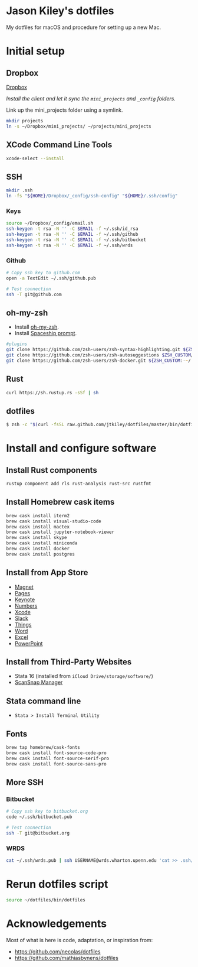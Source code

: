 # Jason Kiley's dotfiles

My dotfiles for macOS and procedure for setting up a new Mac.


# Initial setup


## Dropbox

[Dropbox](https://www.dropbox.com/install2)

*Install the client and let it sync the `mini_projects` and `_config` folders.*

Link up the mini_projects folder using a symlink.

```zsh
mkdir projects
ln -s ~/Dropbox/mini_projects/ ~/projects/mini_projects
```

## XCode Command Line Tools

```zsh
xcode-select --install
```

## SSH

```zsh
mkdir .ssh
ln -fs "${HOME}/Dropbox/_config/ssh-config" "${HOME}/.ssh/config"
```

### Keys

```zsh
source ~/Dropbox/_config/email.sh
ssh-keygen -t rsa -N '' -C $EMAIL -f ~/.ssh/id_rsa
ssh-keygen -t rsa -N '' -C $EMAIL -f ~/.ssh/github
ssh-keygen -t rsa -N '' -C $EMAIL -f ~/.ssh/bitbucket
ssh-keygen -t rsa -N '' -C $EMAIL -f ~/.ssh/wrds
```

### Github

```zsh
# Copy ssh key to github.com
open -a TextEdit ~/.ssh/github.pub

# Test connection
ssh -T git@github.com

```

## oh-my-zsh

- Install [oh-my-zsh](https://github.com/robbyrussell/oh-my-zsh).
- Install [Spaceship prompt](https://github.com/denysdovhan/spaceship-prompt).

```zsh
#plugins
git clone https://github.com/zsh-users/zsh-syntax-highlighting.git ${ZSH_CUSTOM:-~/.oh-my-zsh/custom}/plugins/zsh-syntax-highlighting
git clone https://github.com/zsh-users/zsh-autosuggestions $ZSH_CUSTOM/plugins/zsh-autosuggestions
git clone https://github.com/zsh-users/zsh-docker.git ${ZSH_CUSTOM:-~/.oh-my-zsh/custom}/plugins/zsh-docker

```

## Rust

```zsh
curl https://sh.rustup.rs -sSf | sh
```


## dotfiles

```zsh
$ zsh -c "$(curl -fsSL raw.github.com/jtkiley/dotfiles/master/bin/dotfiles)"
```


# Install and configure software


## Install Rust components

```zsh
rustup component add rls rust-analysis rust-src rustfmt
```


## Install Homebrew cask items

```zsh
brew cask install iterm2
brew cask install visual-studio-code
brew cask install mactex
brew cask install jupyter-notebook-viewer
brew cask install skype
brew cask install miniconda
brew cask install docker
brew cask install postgres
```


## Install from App Store

- [Magnet](https://itunes.apple.com/us/app/magnet/id441258766?mt=12)
- [Pages](https://itunes.apple.com/us/app/pages/id409201541?mt=12&uo=4)
- [Keynote](https://itunes.apple.com/us/app/keynote/id409183694?mt=12)
- [Numbers](https://itunes.apple.com/us/app/numbers/id409203825?mt=12)
- [Xcode](https://itunes.apple.com/us/app/xcode/id497799835?mt=12&uo=4)
- [Slack](https://itunes.apple.com/us/app/slack/id803453959?mt=12)
- [Things](https://itunes.apple.com/us/app/things-3/id904280696?mt=12)
- [Word](https://itunes.apple.com/us/app/microsoft-word/id462054704?mt=12)
- [Excel](https://itunes.apple.com/us/app/microsoft-excel/id462058435?mt=12)
- [PowerPoint](https://itunes.apple.com/us/app/microsoft-powerpoint/id462062816?mt=12)


## Install from Third-Party Websites

- Stata 16 (installed from `iCloud Drive/storage/software/`)
- [ScanSnap Manager](http://www.fujitsu.com/global/support/computing/peripheral/scanners/software/s1300i.html)


## Stata command line

- `Stata > Install Terminal Utility`


## Fonts

```zsh
brew tap homebrew/cask-fonts
brew cask install font-source-code-pro
brew cask install font-source-serif-pro
brew cask install font-source-sans-pro

```


## More SSH


### Bitbucket

```zsh
# Copy ssh key to bitbucket.org
code ~/.ssh/bitbucket.pub

# Test connection
ssh -T git@bitbucket.org

```

### WRDS

```zsh
cat ~/.ssh/wrds.pub | ssh USERNAME@wrds.wharton.upenn.edu 'cat >> .ssh/authorized_keys'
```

# Rerun dotfiles script

```zsh
source ~/dotfiles/bin/dotfiles

```

# Acknowledgements

Most of what is here is code, adaptation, or inspiration from:

- https://github.com/necolas/dotfiles
- https://github.com/mathiasbynens/dotfiles
